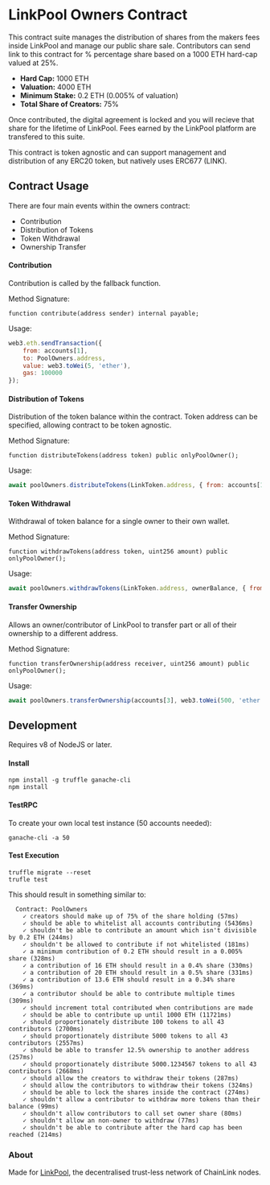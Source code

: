 # LinkPool Owners Contract

This contract suite manages the distribution of shares from the makers fees inside LinkPool and manage our public share sale. Contributors can send link to this contract for % percentage share based on a 1000 ETH hard-cap valued at 25%.

- **Hard Cap:** 1000 ETH
- **Valuation:** 4000 ETH
- **Minimum Stake:** 0.2 ETH (0.005% of valuation)
- **Total Share of Creators:** 75%

Once contributed, the digital agreement is locked and you will recieve that share for the lifetime of LinkPool. Fees earned by the LinkPool platform are transfered to this suite.

This contract is token agnostic and can support management and distribution of any ERC20 token, but natively uses ERC677 (LINK).

## Contract Usage

There are four main events within the owners contract:

- Contribution
- Distribution of Tokens
- Token Withdrawal
- Ownership Transfer

#### Contribution
Contribution is called by the fallback function.

Method Signature:
```
function contribute(address sender) internal payable;
```

Usage:
```js
web3.eth.sendTransaction({
    from: accounts[1],
    to: PoolOwners.address,
    value: web3.toWei(5, 'ether'),
    gas: 100000
});
```

#### Distribution of Tokens
Distribution of the token balance within the contract. Token address can be specified, allowing contract to be token agnostic.

Method Signature:
```
function distributeTokens(address token) public onlyPoolOwner();
```

Usage:
```js
await poolOwners.distributeTokens(LinkToken.address, { from: accounts[1] });
```

#### Token Withdrawal
Withdrawal of token balance for a single owner to their own wallet.

Method Signature:
```
function withdrawTokens(address token, uint256 amount) public onlyPoolOwner();
```

Usage:
```js
await poolOwners.withdrawTokens(LinkToken.address, ownerBalance, { from: accounts[1] });
```

#### Transfer Ownership
Allows an owner/contributor of LinkPool to transfer part or all of their ownership to a different address.

Method Signature:
```
function transferOwnership(address receiver, uint256 amount) public onlyPoolOwner();
```

Usage:
```js
await poolOwners.transferOwnership(accounts[3], web3.toWei(500, 'ether'), { from: accounts[1] });
```


## Development

Requires v8 of NodeJS or later.

#### Install

```
npm install -g truffle ganache-cli
npm install
```

#### TestRPC
To create your own local test instance (50 accounts needed):
```
ganache-cli -a 50
```

#### Test Execution

```
truffle migrate --reset
trufle test
```

This should result in something similar to:
```
  Contract: PoolOwners
    ✓ creators should make up of 75% of the share holding (57ms)
    ✓ should be able to whitelist all accounts contributing (5436ms)
    ✓ shouldn't be able to contribute an amount which isn't divisible by 0.2 ETH (244ms)
    ✓ shouldn't be allowed to contribute if not whitelisted (181ms)
    ✓ a minimum contribution of 0.2 ETH should result in a 0.005% share (328ms)
    ✓ a contribution of 16 ETH should result in a 0.4% share (330ms)
    ✓ a contribution of 20 ETH should result in a 0.5% share (331ms)
    ✓ a contribution of 13.6 ETH should result in a 0.34% share (369ms)
    ✓ a contributor should be able to contribute multiple times (309ms)
    ✓ should increment total contributed when contributions are made
    ✓ should be able to contribute up until 1000 ETH (11721ms)
    ✓ should proportionately distribute 100 tokens to all 43 contributors (2700ms)
    ✓ should proportionately distribute 5000 tokens to all 43 contributors (2557ms)
    ✓ should be able to transfer 12.5% ownership to another address (257ms)
    ✓ should proportionately distribute 5000.1234567 tokens to all 43 contributors (2668ms)
    ✓ should allow the creators to withdraw their tokens (287ms)
    ✓ should allow the contributors to withdraw their tokens (324ms)
    ✓ should be able to lock the shares inside the contract (274ms)
    ✓ shouldn't allow a contributor to withdraw more tokens than their balance (99ms)
    ✓ shouldn't allow contributors to call set owner share (80ms)
    ✓ shouldn't allow an non-owner to withdraw (77ms)
    ✓ shouldn't be able to contribute after the hard cap has been reached (214ms)
```

### About

Made for [LinkPool](https://linkpool.io), the decentralised trust-less network of ChainLink nodes.

